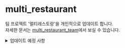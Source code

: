 # multi_restaurant

팀 프로젝트 '멀티레스토랑'을 개인적으로 업데이트 합니다.   
자세한 문서는 [multi_restaurant_team](https://github.com/yeajinlee/multi_restaurant_team)에서 보실 수 있습니다.
   


<details>
<summary>업데이트 예정 사항</summary>
<div markdown="1">
   <ul>
      <li>테이블, 쿼리문 수정 (식당 정보, 후기 이미지)</li>
      <li>음식점 데이터 추가<li>
      <li>신규개업 지도 복구</li>
      <li>상세페이지 여백 수정</li>
      <li>후기 별점 음식점 상세페이지에 반영</li>
      <li>프로필 수정 페이지</li>
      <li>후기 (다중) 이미지 업로드</li>
      <li>관리자 페이지 추가</li>
      <li>찜 기능</li>
      <li>배포</li>
</div>
</details>
